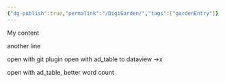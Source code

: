 ```yaml
---
{"dg-publish":true,"permalink":"/DigiGarden/","tags":["gardenEntry"]}
---
```



My content

another line

open with git plugin
open with ad_table to dataview ->x

open with ad_table, better word count